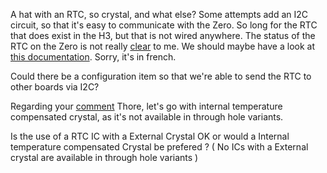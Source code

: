 A hat with an RTC, so crystal, and what else? Some attempts add an I2C circuit, so that it's easy to communicate with the Zero. So long for the RTC that does exist in the H3, but that is not wired anywhere.
The status of the RTC on the Zero is not really [clear](https://forum.armbian.com/topic/13137-orange-pi-zero-internal-rtc/) to me.
We should maybe have a look at [this documentation](https://epsilonrt.fr/2020/01/rtc-armbian/?doing_wp_cron=1608288451.0372149944305419921875).
Sorry, it's in french.

Could there be a configuration item so that we're able to send the RTC to other boards via I2C?

Regarding your [comment](https://github.com/Thore-Krug/awesome-addon-boards/pull/1#pullrequestreview-555980992) Thore, let's go with internal temperature compensated crystal, as it's not available in through hole variants.

Is the use of a RTC IC with a External Crystal OK or would a Internal temperature compensated Crystal be prefered ? ( No ICs with a External crystal are available in through hole variants )
